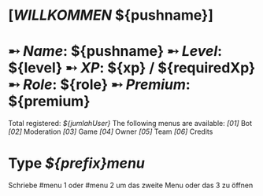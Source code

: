 <cookiebot>

[*WILLKOMMEN* ${pushname}] 
======================
➸ *Name*: ${pushname}
➸ *Level*: ${level}
➸ *XP*: ${xp} / ${requiredXp}
➸ *Role*: ${role}
➸ *Premium*: ${premium}
======================
Total registered: *${jumlahUser}*
The following menus are available:
*[01]* Bot
*[02]* Moderation
*[03]* Game
*[04]* Owner
*[05]* Team
*[06]* Credits

Type *${prefix}menu*
======================
Schriebe #menu 1 oder #menu 2 um das zweite Menu oder das 3 zu öffnen
